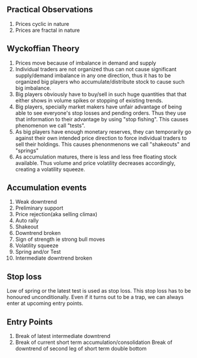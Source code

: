 ## Practical Observations  
 1. Prices cyclic in nature
 2. Prices are fractal in nature

## Wyckoffian Theory
 1. Prices move because of imbalance in demand and supply
 2. Individual traders are not organized thus can not cause significant supply/demand imbalance in any one direction, thus it has to be organized big players who accumulate/distribute stock to cause such big imbalance.
 3. Big players obviously have to buy/sell in such huge quantities that that either shows in volume spikes or stopping of existing trends.
 4. Big players, specially market makers have unfair advantage of being able to see everyone's stop losses and pending orders. Thus they use that information to their advantage by using "stop fishing". This causes phenomenon we call "tests".
 5. As big players have enough monetary reserves, they can temporarily go against their own intended price direction to force individual traders to sell their holdings. This causes phenonmenons we call "shakeouts" and "springs"
 6. As accumulation matures, there is less and less free floating stock available. Thus volume and price volatility decreases accordingly, creating a volatility squeeze.
 
 ## Accumulation events
 1. Weak downtrend
 2. Preliminary support
 3. Price rejection(aka selling climax)
 4. Auto rally
 5. Shakeout
 6. Downtrend broken
 7. Sign of strength ie strong bull moves
 8. Volatility squeeze
 9. Spring and/or Test
 10. Intermediate downtrend broken
 
 ## Stop loss
 Low of spring or the latest test is used as stop loss. This stop loss has to be honoured unconditionally. Even if it turns out to be a trap, we can always enter at upcoming entry points.
 
 ## Entry Points
 1. Break of latest intermediate downtrend
 2. Break of current short term accumulation/consolidation
    Break of downtrend of second leg of short term double bottom
 


